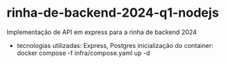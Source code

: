 # rinha-de-backend-2024-q1-nodejs

Implementação de API em express para a rinha de backend 2024

- tecnologias utilizadas: Express, Postgres
  inicialização do container: docker compose -f infra/compose.yaml up -d
